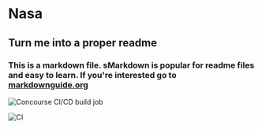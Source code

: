 # Nasa
## Turn me into a proper readme

### This is a markdown file.  sMarkdown is popular for readme files and easy to learn. If you're interested go to [markdownguide.org](https://www.markdownguide.org/basic-syntax/)


![Concourse CI/CD build job](http://localhost:8080/api/v1/teams/main/pipelines/nasa-pipeline/jobs/compile-app/badge)

![CI](https://ci.concourse-ci.org/api/v1/teams/main/pipelines/concourse/jobs/unit/badge)